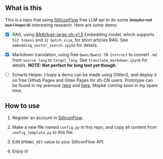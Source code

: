 ## What is this

This is a repo that using [SilliconFlow](https://siliconflow.cn/zh-cn/pricing#siliconcloud) free LLM api to do some ~~(maybe not but I hope it)~~ interesting research. Here are some demo:

- [x] RAG, using [BAAI/bge-large-zh-v1.5](https://docs.siliconflow.cn/reference/createembedding-1) Embedding model, which supports `512 tokens` and `32 batch_size`, for short articles RAG. See `embedding_vector_search.ipynb` for details.

- [x] Markdown translation, using free `Qwen/Qwen2-7B-Instruct` to convert `.md` from `source lang` to `target_lang`. See `translate_markdown.ipynb` for details. **NOTE: Not perfect for long text yet though**.

- [ ] Echarts Helper. I hope a demo can be made using QWen2, and deploy it on free Github Pages and Gitee Pages for zh-CN users. Prototype can be found in my previous [repo](https://github.com/ChartsGPT/ChartsGPT.github.io) and [here](https://github.com/Dafeigy/ChartsGPT). Maybe coming soon in my spare time.

## How to use

1. Register an account in [SilliconFlow](https://siliconflow.cn). 

2. Make a new file named `config.py` in this repo, and copy all content from `config_template.py` to this file.

3. Edit `OPENAI_KEY` value to your SilliconFlow API.

4. Enjoy it!